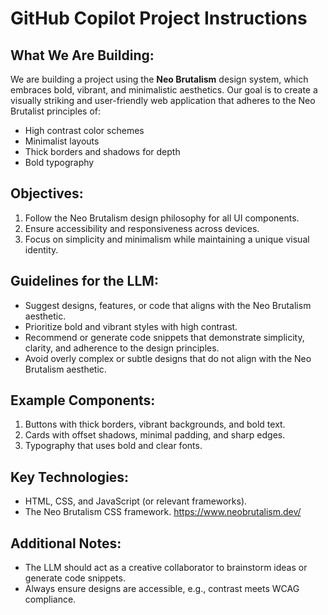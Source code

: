 # GitHub Copilot Project Instructions

## What We Are Building:

We are building a project using the **Neo Brutalism** design system, which embraces bold, vibrant, and minimalistic aesthetics. Our goal is to create a visually striking and user-friendly web application that adheres to the Neo Brutalist principles of:

- High contrast color schemes
- Minimalist layouts
- Thick borders and shadows for depth
- Bold typography

## Objectives:

1. Follow the Neo Brutalism design philosophy for all UI components.
2. Ensure accessibility and responsiveness across devices.
3. Focus on simplicity and minimalism while maintaining a unique visual identity.

## Guidelines for the LLM:

- Suggest designs, features, or code that aligns with the Neo Brutalism aesthetic.
- Prioritize bold and vibrant styles with high contrast.
- Recommend or generate code snippets that demonstrate simplicity, clarity, and adherence to the design principles.
- Avoid overly complex or subtle designs that do not align with the Neo Brutalism aesthetic.

## Example Components:

1. Buttons with thick borders, vibrant backgrounds, and bold text.
2. Cards with offset shadows, minimal padding, and sharp edges.
3. Typography that uses bold and clear fonts.

## Key Technologies:

- HTML, CSS, and JavaScript (or relevant frameworks).
- The Neo Brutalism CSS framework. https://www.neobrutalism.dev/

## Additional Notes:

- The LLM should act as a creative collaborator to brainstorm ideas or generate code snippets.
- Always ensure designs are accessible, e.g., contrast meets WCAG compliance.
